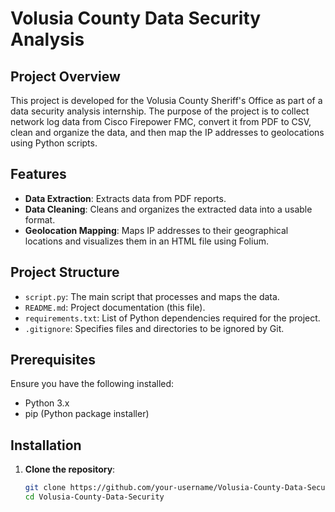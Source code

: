 # Volusia County Data Security Analysis

## Project Overview
This project is developed for the Volusia County Sheriff's Office as part of a data security analysis internship. The purpose of the project is to collect network log data from Cisco Firepower FMC, convert it from PDF to CSV, clean and organize the data, and then map the IP addresses to geolocations using Python scripts.

## Features
- **Data Extraction**: Extracts data from PDF reports.
- **Data Cleaning**: Cleans and organizes the extracted data into a usable format.
- **Geolocation Mapping**: Maps IP addresses to their geographical locations and visualizes them in an HTML file using Folium.

## Project Structure
- `script.py`: The main script that processes and maps the data.
- `README.md`: Project documentation (this file).
- `requirements.txt`: List of Python dependencies required for the project.
- `.gitignore`: Specifies files and directories to be ignored by Git.

## Prerequisites
Ensure you have the following installed:
- Python 3.x
- pip (Python package installer)

## Installation
1. **Clone the repository**:
   ```sh
   git clone https://github.com/your-username/Volusia-County-Data-Security.git
   cd Volusia-County-Data-Security
